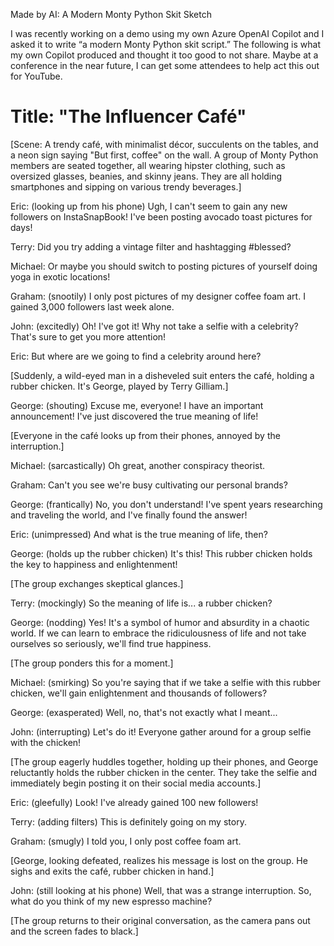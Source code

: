 Made by AI: A Modern Monty Python Skit Sketch

I was recently working on a demo using my own Azure OpenAI Copilot and I asked it to write “a modern Monty Python skit script.” The following is what my own Copilot produced and thought it too good to not share. Maybe at a conference in the near future, I can get some attendees to help act this out for YouTube.

<b><h1>Title: "The Influencer Café"</h1></b>
[Scene: A trendy café, with minimalist décor, succulents on the tables, and a neon sign saying "But first, coffee" on the wall. A group of Monty Python members are seated together, all wearing hipster clothing, such as oversized glasses, beanies, and skinny jeans. They are all holding smartphones and sipping on various trendy beverages.]

Eric: (looking up from his phone) Ugh, I can't seem to gain any new followers on InstaSnapBook! I've been posting avocado toast pictures for days!

Terry: Did you try adding a vintage filter and hashtagging #blessed?

Michael: Or maybe you should switch to posting pictures of yourself doing yoga in exotic locations!

Graham: (snootily) I only post pictures of my designer coffee foam art. I gained 3,000 followers last week alone.

John: (excitedly) Oh! I've got it! Why not take a selfie with a celebrity? That's sure to get you more attention!

Eric: But where are we going to find a celebrity around here?

[Suddenly, a wild-eyed man in a disheveled suit enters the café, holding a rubber chicken. It's George, played by Terry Gilliam.]

George: (shouting) Excuse me, everyone! I have an important announcement! I've just discovered the true meaning of life!

[Everyone in the café looks up from their phones, annoyed by the interruption.]

Michael: (sarcastically) Oh great, another conspiracy theorist.

Graham: Can't you see we're busy cultivating our personal brands?

George: (frantically) No, you don't understand! I've spent years researching and traveling the world, and I've finally found the answer!

Eric: (unimpressed) And what is the true meaning of life, then?

George: (holds up the rubber chicken) It's this! This rubber chicken holds the key to happiness and enlightenment!

[The group exchanges skeptical glances.]

Terry: (mockingly) So the meaning of life is... a rubber chicken?

George: (nodding) Yes! It's a symbol of humor and absurdity in a chaotic world. If we can learn to embrace the ridiculousness of life and not take ourselves so seriously, we'll find true happiness.

[The group ponders this for a moment.]

Michael: (smirking) So you're saying that if we take a selfie with this rubber chicken, we'll gain enlightenment and thousands of followers?

George: (exasperated) Well, no, that's not exactly what I meant...

John: (interrupting) Let's do it! Everyone gather around for a group selfie with the chicken!

[The group eagerly huddles together, holding up their phones, and George reluctantly holds the rubber chicken in the center. They take the selfie and immediately begin posting it on their social media accounts.]

Eric: (gleefully) Look! I've already gained 100 new followers!

Terry: (adding filters) This is definitely going on my story.

Graham: (smugly) I told you, I only post coffee foam art.

[George, looking defeated, realizes his message is lost on the group. He sighs and exits the café, rubber chicken in hand.]

John: (still looking at his phone) Well, that was a strange interruption. So, what do you think of my new espresso machine?

[The group returns to their original conversation, as the camera pans out and the screen fades to black.]
